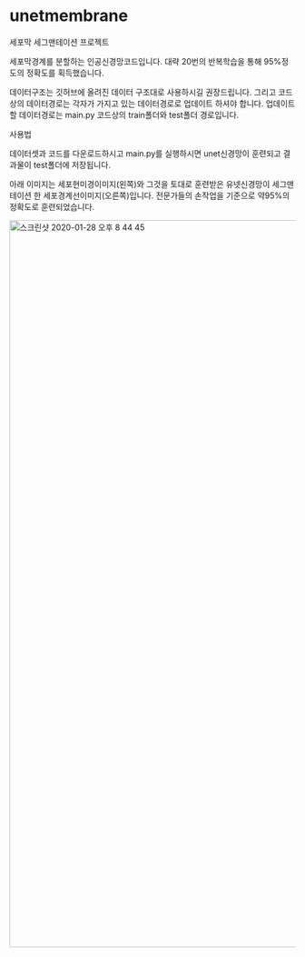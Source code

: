 # unetmembrane

세포막 세그맨테이션 프로젝트

세포막경계를 분할하는 인공신경망코드입니다.
대략 20번의 반복학습을 통해 95%정도의 정확도를 획득했습니다.

데이터구조는 깃허브에 올려진 데이터 구조대로 사용하시길 권장드립니다.
그리고 코드상의 데이터경로는 각자가 가지고 있는 데이터경로로 업데이트 하셔야 합니다.
업데이트 할 데이터경로는 main.py 코드상의 train폴더와 test폴더 경로입니다.

사용법

데이터셋과 코드를 다운로드하시고 main.py를 실행하시면 unet신경망이 훈련되고 결과물이 test폴더에 저장됩니다.

아래 이미지는 세포현미경이미지(왼쪽)와 그것을 토대로 훈련받은 유넷신경망이 세그맨테이션 한 세포경계선이미지(오른쪽)입니다.
전문가들의 손작업을 기준으로 약95%의 정확도로 훈련되었습니다.



<img width="1280" alt="스크린샷 2020-01-28 오후 8 44 45" src="https://user-images.githubusercontent.com/45910733/73261269-160b3f80-420f-11ea-8a70-160da0253f72.png">
